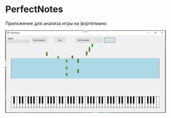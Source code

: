 # PerfectNotes
Приложение для анализа игры на фортепиано

<img src="imgs/mainForm.JPG" width="1000">
